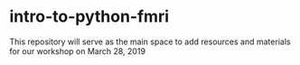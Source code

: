 # intro-to-python-fmri
This repository will serve as the main space to add resources and materials for our workshop on March 28, 2019
